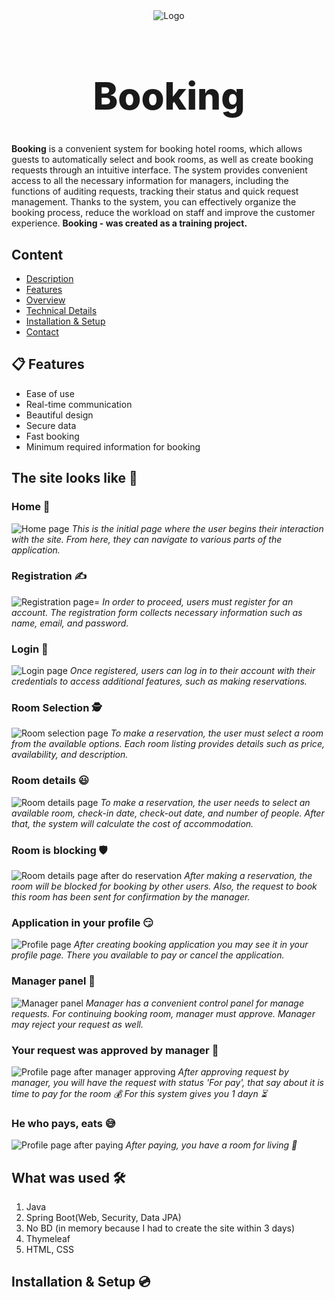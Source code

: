 <div align="center">
  <img src="https://github.com/BohdanYarovyi/booking/blob/master/screensots/favicon.png" alt="Logo" />
  <h1 style="font-weight: 800; font-size: 60px;">Booking</h1>
</div>

**Booking** is a convenient system for booking hotel rooms, which allows guests to automatically select and book rooms, as well as create booking requests through an intuitive interface. The system provides convenient access to all the necessary information for managers, including the functions of auditing requests, tracking their status and quick request management. Thanks to the system, you can effectively organize the booking process, reduce the workload on staff and improve the customer experience. **Booking - was created as a training project.**

## Content
- [Description](https://github.com/BohdanYarovyi/booking/tree/master?tab=readme-ov-file#booking)
- [Features](https://github.com/BohdanYarovyi/booking/tree/master?tab=readme-ov-file#-features)
- [Overview](https://github.com/BohdanYarovyi/booking/tree/master?tab=readme-ov-file#the-site-looks-like-)
- [Technical Details](https://github.com/BohdanYarovyi/booking/tree/master?tab=readme-ov-file#what-was-used-%EF%B8%8F)
- [Installation & Setup](https://github.com/BohdanYarovyi/booking/tree/master?tab=readme-ov-file#installation--setup-)
- [Contact]()

## 📋 Features  
- Ease of use
- Real-time communication
- Beautiful design
- Secure data
- Fast booking
- Minimum required information for booking

## The site looks like 🫣

### Home 🥹
![Home page](https://github.com/BohdanYarovyi/booking/blob/master/screensots/index.png)
*This is the initial page where the user begins their interaction with the site. From here, they can navigate to various parts of the application.*

### Registration ✍
![Registration page](https://github.com/BohdanYarovyi/booking/blob/master/screensots/register.png)=
*In order to proceed, users must register for an account. The registration form collects necessary information such as name, email, and password.*

### Login 🤨
![Login page](https://github.com/BohdanYarovyi/booking/blob/master/screensots/login.png)
*Once registered, users can log in to their account with their credentials to access additional features, such as making reservations.*

### Room Selection 🕵️
![Room selection page](https://github.com/BohdanYarovyi/booking/blob/master/screensots/rooms.png)
*To make a reservation, the user must select a room from the available options. Each room listing provides details such as price, availability, and description.*

### Room details 😃
![Room details page](https://github.com/BohdanYarovyi/booking/blob/master/screensots/reservation.png)
*To make a reservation, the user needs to select an available room, check-in date, check-out date, and number of people. After that, the system will calculate the cost of accommodation.*

### Room is blocking 🛡️
![Room details page after do reservation](https://github.com/BohdanYarovyi/booking/blob/master/screensots/inReservationMoment.png)
*After making a reservation, the room will be blocked for booking by other users.*
*Also, the request to book this room has been sent for confirmation by the manager.*

### Application in your profile 😏
![Profile page](https://github.com/BohdanYarovyi/booking/blob/master/screensots/profileAfterReservation.png)
*After creating booking application you may see it in your profile page. There you available to pay or cancel the application.*

### Manager panel 🤔
![Manager panel](https://github.com/BohdanYarovyi/booking/blob/master/screensots/adminPanel.png)
*Manager has a convenient control panel for manage requests. For continuing booking room, manager must approve. Manager may reject your request as well.*

### Your request was approved by manager 🫠
![Profile page after manager approving](https://github.com/BohdanYarovyi/booking/blob/master/screensots/afterAdminConfirming.png)
*After approving request by manager, you will have the request with status 'For pay', that say about it is time to pay for the room 💰*
*For this system gives you 1 dayn ⏳*

### He who pays, eats 😅
![Profile page after paying](https://github.com/BohdanYarovyi/booking/blob/master/screensots/afterPaying.png)
*After paying, you have a room for living 💃*

## What was used 🛠️
1. Java 
2. Spring Boot(Web, Security, Data JPA)
3. No BD (in memory because I had to create the site within 3 days)
4. Thymeleaf
5. HTML, CSS

## Installation & Setup 💿


